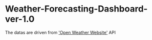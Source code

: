 # Weather-Forecasting-Dashboard-ver-1.0
The datas are driven from ['Open Weather Website'](https://openweathermap.org/) API
